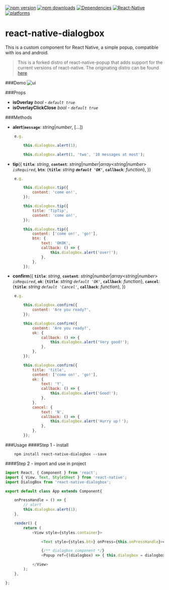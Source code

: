 [![npm version](https://img.shields.io/npm/v/react-native-dialogbox.svg?style=flat-square)](https://www.npmjs.com/package/react-native-dialogbox)
[![npm downloads](https://img.shields.io/npm/dm/react-native-dialogbox.svg?style=flat-square)](https://www.npmjs.com/package/react-native-dialogbox)
[![Dependencies](https://david-dm.org/victoriafrench/react-native-dialogbox.svg)](https://david-dm.org/victoriafrench/react-native-dialogbox)
[![React-Native](https://img.shields.io/badge/react--native-v0.32.0-green.svg)]()
[![platforms](https://img.shields.io/badge/platforms-ios%20%7C%20android-blue.svg)]()
# react-native-dialogbox

This is a custom component for React Native, a simple popup, compatible with ios and android.

>This is a forked distro of react-native-popup that adds support for the current versions of react-native. The originating distro can be found [here](https://github.com/beefe/react-native-popup)

###Demo
![ui](./ui.gif)

###Props
- <b>isOverlay</b> *bool* - *`default true`*
- <b>isOverlayClickClose</b> *bool* - *`default true`*

###Methods
- <b>alert</b>(<b>`message`</b>: *string*|*number*, [...])
```javascript
	e.g.

		this.dialogbox.alert(1);

		this.dialogbox.alert(1, 'two', '10 messages at most');
```
- <b>tip</b>({ <b>`title`</b>: *string*, <b>`content`</b>: *string*|*number*|*array*<*string*|*number*> *`isRequired`*, <b>`btn`</b>: {<b>`title`</b>: *string* <b>*`default 'OK'`*</b>, <b>`callback`</b>: *function*}, })
```javascript
	e.g.

		this.dialogbox.tip({
			content: 'come on!',
		});

		this.dialogbox.tip({
			title: 'TipTip',
			content: 'come on!',
		});

		this.dialogbox.tip({
			content: ['come on!', 'go!'],
			btn: {
				text: 'OKOK',
				callback: () => {
					this.dialogbox.alert('over!');
				},
			},
		});
```
- <b>confirm</b>({ <b>`title`</b>: *string*, <b>`content`</b>: *string*|*number*|*array*<*string*|*number*> *`isRequired`*, <b>`ok`</b>: {<b>`title`</b>: *string* *`default 'OK'`*, <b>`callback`</b>: *function*}, <b>`cancel`</b>: {<b>`title`</b>: *string* *`default 'Cancel'`*, <b>`callback`</b>: *function*}, })
```javascript
	e.g.

		this.dialogbox.confirm({
			content: 'Are you ready?',
		});

		this.dialogbox.confirm({
			content: 'Are you ready?',
			ok: {
				callback: () => {
					this.dialogbox.alert('Very good!');
				},
			},
		});

		this.dialogbox.confirm({
			title: 'title',
			content: ['come on!', 'go!'],
			ok: {
				text: 'Y',
				callback: () => {
					this.dialogbox.alert('Good!');
				},
			},
			cancel: {
				text: 'N',
				callback: () => {
					this.dialogbox.alert('Hurry up！');
				},
			},
		});
```

###Usage
####Step 1 - install

```
	npm install react-native-dialogbox --save
```

####Step 2 - import and use in project

```javascript
import React, { Component } from 'react';
import { View, Text, StyleSheet } from 'react-native';
import DialogBox from 'react-native-dialogbox';

export default class App extends Component{

	onPressHandle = () => {
		// alert
		this.dialogbox.alert(1);
	},

	render() {
		return (
			<View style={styles.container}>

				<Text style={styles.btn} onPress={this.onPressHandle}>click me !</Text>

				{/** dialogbox component */}
				<Popup ref={(dialogbox) => { this.dialogbox = dialogbox }}/>

			</View>
		);
	},

};
```
